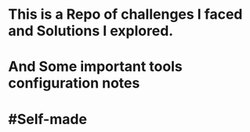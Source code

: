 # This is a Repo of challenges I faced and Solutions I explored.
# And Some important tools configuration notes 
#  #Self-made
